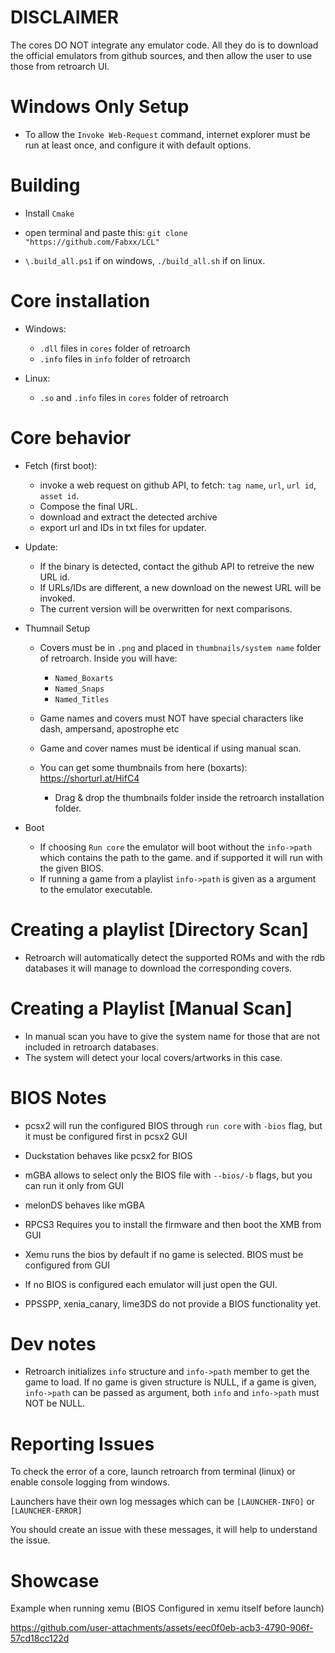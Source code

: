 # DISCLAIMER
The cores DO NOT integrate any emulator code. All they do is to download the official emulators from github sources, and then allow the user to use those from retroarch UI.

# Windows Only Setup

- To allow the `Invoke Web-Request` command, internet explorer must be run at least once, and configure it with default options.
 

# Building

- Install `Cmake`

- open terminal and paste this: `git clone "https://github.com/Fabxx/LCL"`

- `\.build_all.ps1` if on windows, `./build_all.sh` if on linux.

# Core installation

- Windows:
  - `.dll` files in `cores` folder of retroarch
  - `.info` files in `info` folder of retroarch

- Linux:
  - `.so` and `.info` files in `cores` folder of retroarch
  
 
# Core behavior

- Fetch (first boot):
   - invoke a web request on github API, to fetch: `tag name`, `url`, `url id`, `asset id`.
   - Compose the final URL.
   - download and extract the detected archive
   - export url and IDs in txt files for updater.

- Update:
   - If the binary is detected, contact the github API to retreive the new URL id.
   - If URLs/IDs are different, a new download on the newest URL will be invoked.
   - The current version will be overwritten for next comparisons.

- Thumnail Setup
   -  Covers must be in `.png` and placed in `thumbnails/system name` folder of retroarch. Inside you will have:
      - `Named_Boxarts`
      - `Named_Snaps`
      - `Named_Titles`
        
  - Game names and covers must NOT have special characters like dash, ampersand, apostrophe etc
  - Game and cover names must be identical if using manual scan.
  - You can get some thumbnails from here (boxarts): https://shorturl.at/HifC4
    - Drag & drop the thumbnails folder inside the retroarch installation folder.

- Boot
   - If choosing `Run core` the emulator will boot without the `info->path` which contains the path to the game.
     and if supported it will run with the given BIOS.
   - If running a game from a playlist `info->path` is given as a argument to the emulator executable.



# Creating a playlist [Directory Scan]

- Retroarch will automatically detect the supported ROMs and with the rdb databases it will manage to download the corresponding
  covers.

# Creating a Playlist [Manual Scan]

- In manual scan you have to give the system name for those that are not included in retroarch databases.
- The system will detect your local covers/artworks in this case.

# BIOS Notes
  - pcsx2 will run the configured BIOS through `run core` with `-bios` flag, but it must be configured first in pcsx2 GUI
    
  - Duckstation behaves like pcsx2 for BIOS
    
  - mGBA allows to select only the BIOS file with `--bios/-b` flags, but you can run it only from GUI
 
  - melonDS behaves like mGBA
 
  - RPCS3 Requires you to install the firmware and then boot the XMB from GUI
    
  - Xemu runs the bios by default if no game is selected. BIOS must be configured from GUI
    
  - If no BIOS is configured each emulator will just open the GUI.

  - PPSSPP, xenia_canary, lime3DS do not provide a BIOS functionality yet.


# Dev notes

- Retroarch initializes `info` structure and `info->path` member to get the game to load. If no game is given structure is NULL, if a game is given,
  `info->path` can be passed as argument, both `info` and `info->path` must NOT be NULL.

# Reporting Issues
To check the error of a core, launch retroarch from terminal (linux) or enable console logging from windows.

Launchers have their own log messages which can be `[LAUNCHER-INFO]` or `[LAUNCHER-ERROR]`

You should create an issue with these messages, it will help to understand the issue.


# Showcase

Example when running xemu (BIOS Configured in xemu itself before launch)

https://github.com/user-attachments/assets/eec0f0eb-acb3-4790-906f-57cd18cc122d




